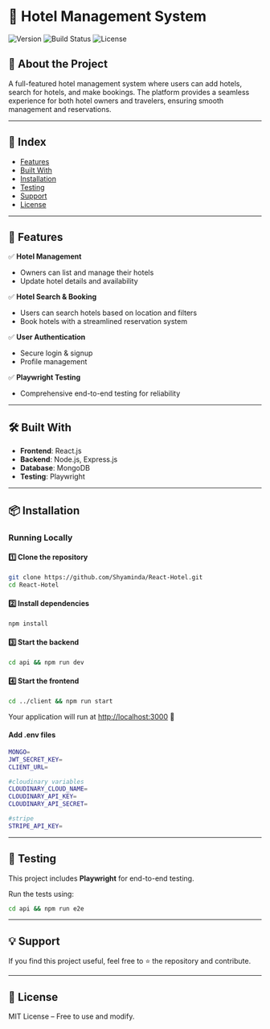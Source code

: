 # 🏨 Hotel Management System

![Version](https://img.shields.io/badge/version-1.0.0-blue)
![Build Status](https://img.shields.io/badge/build-passing-brightgreen)
![License](https://img.shields.io/badge/license-MIT-lightgrey)

## 📌 About the Project

A full-featured hotel management system where users can add hotels, search for hotels, and make bookings. The platform provides a seamless experience for both hotel owners and travelers, ensuring smooth management and reservations.

---

## 📑 Index

- [Features](#-features)
- [Built With](#-built-with)
- [Installation](#-installation)
- [Testing](#-testing)
- [Support](#-support)
- [License](#-license)

---

## 🚀 Features

✅ **Hotel Management**
- Owners can list and manage their hotels
- Update hotel details and availability

✅ **Hotel Search & Booking**
- Users can search hotels based on location and filters
- Book hotels with a streamlined reservation system

✅ **User Authentication**
- Secure login & signup
- Profile management

✅ **Playwright Testing**
- Comprehensive end-to-end testing for reliability

---

## 🛠 Built With

- **Frontend**: React.js
- **Backend**: Node.js, Express.js
- **Database**: MongoDB
- **Testing**: Playwright

---

## 📦 Installation

### Running Locally

#### 1️⃣ Clone the repository

```sh
git clone https://github.com/Shyaminda/React-Hotel.git
cd React-Hotel
```

#### 2️⃣ Install dependencies

```sh
npm install
```

#### 3️⃣ Start the backend

```sh
cd api && npm run dev
```

#### 4️⃣ Start the frontend

```sh
cd ../client && npm run start
```

Your application will run at [http://localhost:3000](http://localhost:3000) 🚀

#### Add .env files

```sh
MONGO=
JWT_SECRET_KEY=
CLIENT_URL= 

#cloudinary variables
CLOUDINARY_CLOUD_NAME=
CLOUDINARY_API_KEY=	
CLOUDINARY_API_SECRET=

#stripe 
STRIPE_API_KEY=
```

---

## 🧪 Testing

This project includes **Playwright** for end-to-end testing.

Run the tests using:

```sh
cd api && npm run e2e
```

---

## 💡 Support

If you find this project useful, feel free to ⭐ the repository and contribute.

---

## 📝 License

MIT License – Free to use and modify.
